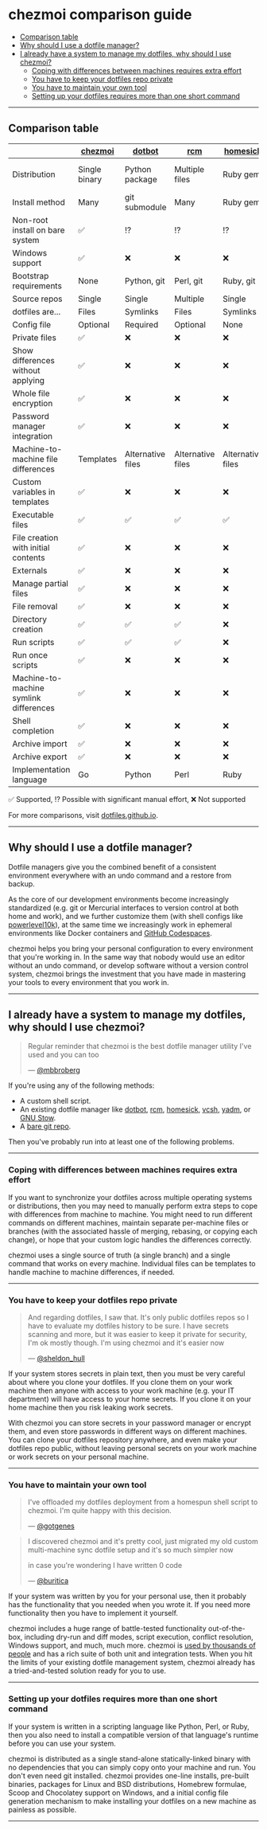 # chezmoi comparison guide

<!--- toc --->
* [Comparison table](#comparison-table)
* [Why should I use a dotfile manager?](#why-should-i-use-a-dotfile-manager)
* [I already have a system to manage my dotfiles, why should I use chezmoi?](#i-already-have-a-system-to-manage-my-dotfiles-why-should-i-use-chezmoi)
  * [Coping with differences between machines requires extra effort](#coping-with-differences-between-machines-requires-extra-effort)
  * [You have to keep your dotfiles repo private](#you-have-to-keep-your-dotfiles-repo-private)
  * [You have to maintain your own tool](#you-have-to-maintain-your-own-tool)
  * [Setting up your dotfiles requires more than one short command](#setting-up-your-dotfiles-requires-more-than-one-short-command)

---

## Comparison table

[chezmoi]: https://chezmoi.io/
[dotbot]: https://github.com/anishathalye/dotbot
[rcm]: https://github.com/thoughtbot/rcm
[homesick]: https://github.com/technicalpickles/homesick
[vcsh]: https://github.com/RichiH/vcsh
[yadm]: https://yadm.io/
[bare git]: https://www.atlassian.com/git/tutorials/dotfiles "bare git"

|                                        | [chezmoi]     | [dotbot]          | [rcm]             | [homesick]        | [vcsh]                   | [yadm]        | [bare git] |
| -------------------------------------- | ------------- | ----------------- | ----------------- | ----------------- | ------------------------ | ------------- | ---------- |
| Distribution                           | Single binary | Python package    | Multiple files    | Ruby gem          | Single script or package | Single script | -          |
| Install method                         | Many          | git submodule     | Many              | Ruby gem          | Many                     | Many          | Manual     |
| Non-root install on bare system        | ✅            | ⁉️                 | ⁉️                 | ⁉️                 | ✅                       | ✅            | ✅         |
| Windows support                        | ✅            | ❌                | ❌                | ❌                | ❌                       | ✅            | ✅         |
| Bootstrap requirements                 | None          | Python, git       | Perl, git         | Ruby, git         | sh, git                  | git           | git        |
| Source repos                           | Single        | Single            | Multiple          | Single            | Multiple                 | Single        | Single     |
| dotfiles are...                        | Files         | Symlinks          | Files             | Symlinks          | Files                    | Files         | Files      |
| Config file                            | Optional      | Required          | Optional          | None              | None                     | Optional      | Optional   |
| Private files                          | ✅            | ❌                | ❌                | ❌                | ❌                       | ❌            | ❌         |
| Show differences without applying      | ✅            | ❌                | ❌                | ❌                | ✅                       | ✅            | ✅         |
| Whole file encryption                  | ✅            | ❌                | ❌                | ❌                | ❌                       | ✅            | ❌         |
| Password manager integration           | ✅            | ❌                | ❌                | ❌                | ❌                       | ❌            | ❌         |
| Machine-to-machine file differences    | Templates     | Alternative files | Alternative files | Alternative files | Branches                 | Templates     | ⁉️          |
| Custom variables in templates          | ✅            | ❌                | ❌                | ❌                | ❌                       | ❌            | ❌         |
| Executable files                       | ✅            | ✅                | ✅                | ✅                | ✅                       | ❌            | ✅         |
| File creation with initial contents    | ✅            | ❌                | ❌                | ❌                | ✅                       | ❌            | ❌         |
| Externals                              | ✅            | ❌                | ❌                | ❌                | ❌                       | ❌            | ❌         |
| Manage partial files                   | ✅            | ❌                | ❌                | ❌                | ⁉️                        | ❌            | ⁉️          |
| File removal                           | ✅            | ❌                | ❌                | ❌                | ✅                       | ❌            | ❌         |
| Directory creation                     | ✅            | ✅                | ✅                | ❌                | ✅                       | ❌            | ✅         |
| Run scripts                            | ✅            | ✅                | ✅                | ❌                | ✅                       | ❌            | ❌         |
| Run once scripts                       | ✅            | ❌                | ❌                | ❌                | ✅                       | ❌            | ❌         |
| Machine-to-machine symlink differences | ✅            | ❌                | ❌                | ❌                | ⁉️                        | ✅            | ⁉️          |
| Shell completion                       | ✅            | ❌                | ❌                | ❌                | ✅                       | ✅            | ✅         |
| Archive import                         | ✅            | ❌                | ❌                | ❌                | ✅                       | ❌            | ✅         |
| Archive export                         | ✅            | ❌                | ❌                | ❌                | ✅                       | ❌            | ✅         |
| Implementation language                | Go            | Python            | Perl              | Ruby              | POSIX Shell              | Bash          | C          |

✅ Supported, ⁉️  Possible with significant manual effort, ❌ Not supported

For more comparisons, visit [dotfiles.github.io](https://dotfiles.github.io/).

---

## Why should I use a dotfile manager?

Dotfile managers give you the combined benefit of a consistent environment
everywhere with an undo command and a restore from backup.

As the core of our development environments become increasingly standardized
(e.g. git or Mercurial interfaces to version control at both home and work), and
we further customize them (with shell configs like
[powerlevel10k](https://github.com/romkatv/powerlevel10k)), at the same time we
increasingly work in ephemeral environments like Docker containers and [GitHub
Codespaces](https://github.com/features/codespaces).

chezmoi helps you bring your personal configuration to every environment that
you're working in. In the same way that nobody would use an editor without an
undo command, or develop software without a version control system, chezmoi
brings the investment that you have made in mastering your tools to every
environment that you work in.

---

## I already have a system to manage my dotfiles, why should I use chezmoi?

> Regular reminder that chezmoi is the best dotfile manager utility I've used
> and you can too
>
> — [@mbbroberg](https://twitter.com/mbbroberg/status/1355644967625125892)

If you're using any of the following methods:

* A custom shell script.
* An existing dotfile manager like
  [dotbot](https://github.com/anishathalye/dotbot),
  [rcm](https://github.com/thoughtbot/rcm),
  [homesick](https://github.com/technicalpickles/homesick),
  [vcsh](https://github.com/RichiH/vcsh),
  [yadm](https://yadm.io/), or [GNU Stow](https://www.gnu.org/software/stow/).
* A [bare git repo](https://www.atlassian.com/git/tutorials/dotfiles).

Then you've probably run into at least one of the following problems.

---

### Coping with differences between machines requires extra effort

If you want to synchronize your dotfiles across multiple operating systems or
distributions, then you may need to manually perform extra steps to cope with
differences from machine to machine. You might need to run different commands on
different machines, maintain separate per-machine files or branches (with the
associated hassle of merging, rebasing, or copying each change), or hope that
your custom logic handles the differences correctly.

chezmoi uses a single source of truth (a single branch) and a single command
that works on every machine. Individual files can be templates to handle machine
to machine differences, if needed.

---

### You have to keep your dotfiles repo private

> And regarding dotfiles, I saw that. It's only public dotfiles repos so I have
> to evaluate my dotfiles history to be sure. I have secrets scanning and more,
> but it was easier to keep it private for security, I'm ok mostly though. I'm
> using chezmoi and it's easier now
>
> — [@sheldon_hull](https://twitter.com/sheldon_hull/status/1308139570597371907)

If your system stores secrets in plain text, then you must be very careful about
where you clone your dotfiles. If you clone them on your work machine then
anyone with access to your work machine (e.g. your IT department) will have
access to your home secrets. If you clone it on your home machine then you risk
leaking work secrets.

With chezmoi you can store secrets in your password manager or encrypt them, and
even store passwords in different ways on different machines. You can clone your
dotfiles repository anywhere, and even make your dotfiles repo public, without
leaving personal secrets on your work machine or work secrets on your personal
machine.

---

### You have to maintain your own tool

> I've offloaded my dotfiles deployment from a homespun shell script to chezmoi.
> I'm quite happy with this decision.
>
> — [@gotgenes](https://twitter.com/gotgenes/status/1251008845163319297)

> I discovered chezmoi and it's pretty cool, just migrated my old custom
> multi-machine sync dotfile setup and it's so much simpler now
>
> in case you're wondering I have written 0 code
>
> — [@buritica](https://twitter.com/buritica/status/1361062902451630089)

If your system was written by you for your personal use, then it probably has
the functionality that you needed when you wrote it. If you need more
functionality then you have to implement it yourself.

chezmoi includes a huge range of battle-tested functionality out-of-the-box,
including dry-run and diff modes, script execution, conflict resolution, Windows
support, and much, much more. chezmoi is [used by thousands of
people](https://github.com/twpayne/chezmoi/stargazers) and has a rich suite of
both unit and integration tests. When you hit the limits of your existing
dotfile management system, chezmoi already has a tried-and-tested solution ready
for you to use.

---

### Setting up your dotfiles requires more than one short command

If your system is written in a scripting language like Python, Perl, or Ruby,
then you also need to install a compatible version of that language's runtime
before you can use your system.

chezmoi is distributed as a single stand-alone statically-linked binary with no
dependencies that you can simply copy onto your machine and run. You don't even
need git installed. chezmoi provides one-line installs, pre-built binaries,
packages for Linux and BSD distributions, Homebrew formulae, Scoop and
Chocolatey support on Windows, and a initial config file generation mechanism to
make installing your dotfiles on a new machine as painless as possible.

---
